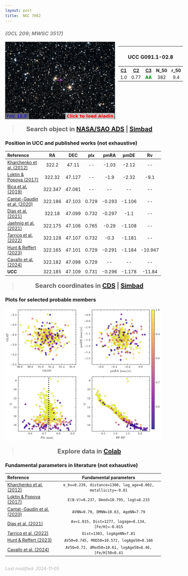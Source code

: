 ```yaml
---
layout: post
title:  NGC 7082
---
```

<h3><span style="color: #808080;"><i>(OCL 209; MWSC 3517)</i></span></h3><div style="display: flex; justify-content: space-between; width:720px;height:250px">
<div style="text-align: center;">
<!-- WEBP image -->
<img id="myImage" src="https://raw.githubusercontent.com/ucc23/Q2N/main/plots/ngc7082_aladin.webp" alt="Clickable Image" style="width:355px;height:250px; cursor: pointer;">

<!-- Div to contain Aladin Lite viewer -->
<div id="aladin-lite-div" style="width:355px;height:250px;display:none;"></div>

<!-- Aladin Lite script (will be loaded after the image is clicked) -->
<script type="text/javascript">
// Function to load Aladin Lite after image click and hide the image
function loadAladinLiteAndHideImage() {
    // Dynamically load the Aladin Lite script
    let aladinScript = document.createElement('script');
    aladinScript.src = "https://aladin.cds.unistra.fr/AladinLite/api/v3/latest/aladin.js";
    aladinScript.charset = "utf-8";
    aladinScript.onload = function () {
        A.init.then(() => {
            let aladin = A.aladin('#aladin-lite-div', {survey:"P/DSS2/color", fov:0.313, target: "322.185 47.109"});
            // Remove the image
            document.getElementById('myImage').remove();
            // Hide the image
            //document.getElementById('myImage').style.visibility = "hidden";
            // Show the Aladin Lite viewer
            document.getElementById('aladin-lite-div').style.display = 'block';
        });
     };
    document.head.appendChild(aladinScript);
}
// Event listener for image click
document.getElementById('myImage').addEventListener('click', loadAladinLiteAndHideImage);
</script>
</div>
<!-- Left block -->

<table style="text-align: center; width:355px;height:250px;">
  <!-- Row 1 (title) -->
  <tr>
    <td colspan="5"><h3>UCC G091.1-02.8</h3></td>
  </tr>
  <!-- Row 2 -->
  <tr>
    <th><a href="https://ucc.ar/faq#what-are-the-c1-c2-and-c3-parameters" title="Photometric class">C1</a></th>
    <th><a href="https://ucc.ar/faq#what-are-the-c1-c2-and-c3-parameters" title="Density class">C2</a></th>
    <th><a href="https://ucc.ar/faq#what-are-the-c1-c2-and-c3-parameters" title="Combined class">C3</a></th>
    <th><div title="Stars with membership probability >50%">N_50</div></th>
    <th><div title="Radius that contains half the members [arcmin]">r_50</div></th>
  </tr>
  <!-- Row 3 -->
  <tr>
    <td>1.0</td>
    <td>0.77</td>
    <td><span style="color: green; font-weight: bold;">A</span><span style="color: green; font-weight: bold;">A</span></td>
    <td>382</td>
    <td>9.4</td>
  </tr>
</table>
</div>

> <p style="text-align:center; font-weight: bold; font-size:20px">Search object in <a href="https://ui.adsabs.harvard.edu/search/q=%20collection%3Aastronomy%20body%3A%22NGC%207082%22&sort=date%20desc%2C%20bibcode%20desc&p_=0" target="_blank">NASA/SAO ADS</a> | <a href="https://simbad.cds.unistra.fr/simbad/sim-id-refs?Ident=ngc7082" target="_blank">Simbad</a></p>


### Position in UCC and published works (not exhaustive)

| Reference    | RA    | DEC   | plx  | pmRA  | pmDE   |  Rv  |
| :---         | :---: | :---: | :---: | :---: | :---: | :---: |
|[Kharchenko et al. (2012)](https://ui.adsabs.harvard.edu/abs/2012A%26A...543A.156K) | 322.2 | 47.11 | -- | -1.03 | -2.12 | -- |
|[Loktin & Popova (2017)](https://ui.adsabs.harvard.edu/abs/2017AstBu..72..257L) | 322.32 | 47.127 | -- | -1.9 | -2.32 | -9.1 |
|[Bica et al. (2019)](https://ui.adsabs.harvard.edu/abs/2019AJ....157...12B) | 322.347 | 47.081 | -- | -- | -- | -- |
|[Cantat-Gaudin et al. (2020)](https://ui.adsabs.harvard.edu/abs/2020A%26A...640A...1C) | 322.186 | 47.103 | 0.729 | -0.293 | -1.106 | -- |
|[Dias et al. (2021)](https://ui.adsabs.harvard.edu/abs/2021MNRAS.504..356D) | 322.18 | 47.099 | 0.732 | -0.297 | -1.1 | -- |
|[Jaehnig et al. (2021)](https://ui.adsabs.harvard.edu/abs/2021ApJ...923..129J) | 322.175 | 47.106 | 0.765 | -0.29 | -1.108 | -- |
|[Tarricq et al. (2022)](https://ui.adsabs.harvard.edu/abs/2022A%26A...659A..59T) | 322.128 | 47.107 | 0.732 | -0.3 | -1.181 | -- |
|[Hunt & Reffert (2023)](https://ui.adsabs.harvard.edu/abs/2023A%26A...673A.114H) | 322.165 | 47.101 | 0.729 | -0.291 | -1.184 | -10.947 |
|[Cavallo et al. (2024)](https://ui.adsabs.harvard.edu/abs/2024AJ....167...12C) | 322.182 | 47.098 | 0.729 | -- | -- | -- |
| **UCC** |322.185 | 47.109 | 0.731 | -0.296 | -1.178 | -11.84 |

> <p style="text-align:center; font-weight: bold; font-size:20px">Search coordinates in <a href="https://cdsportal.u-strasbg.fr/?target=322.185,+47.109" target="_blank">CDS</a> | <a href="https://simbad.cds.unistra.fr/mobile/object_list.html?coord=322.185%2047.109&output=json&radius=5&userEntry=ngc7082" target="_blank">Simbad</a></p>

### Plots for selected probable members

![CLUSTER](https://raw.githubusercontent.com/ucc23/Q2N/main/plots/ngc7082.webp)


> <p style="text-align:center; font-weight: bold; font-size:20px">Explore data in <a href="https://colab.research.google.com/github/UCC23/Q2N/blob/master/notebooks/ngc7082.ipynb" target="_blank">Colab</a></p>


### Fundamental parameters in literature (not exhaustive)

| Reference |  Fundamental parameters |
| :---         |     :---:      |
| [Kharchenko et al. (2012)](https://ui.adsabs.harvard.edu/abs/2012A%26A...543A.156K) | `e_bv=0.239, distance=1300, log_age=8.002, metallicity=-0.01` |
| [Loktin & Popova (2017)](https://ui.adsabs.harvard.edu/abs/2017AstBu..72..257L) | `E(B-V)=0.237, Dmod=10.795, logt=8.233` |
| [Cantat-Gaudin et al. (2020)](https://ui.adsabs.harvard.edu/abs/2020A%26A...640A...1C) | `AVNN=0.79, DMNN=10.63, AgeNN=7.79` |
| [Dias et al. (2021)](https://ui.adsabs.harvard.edu/abs/2021MNRAS.504..356D) | `Av=1.015, Dist=1277, logage=8.134, [Fe/H]=-0.015` |
| [Tarricq et al. (2022)](https://ui.adsabs.harvard.edu/abs/2022A%26A...659A..59T) | `Dist=1303, logAgeNN=7.81` |
| [Hunt & Reffert (2023)](https://ui.adsabs.harvard.edu/abs/2023A%26A...673A.114H) | `AV50=0.745, MOD50=10.572, logAge50=8.166` |
| [Cavallo et al. (2024)](https://ui.adsabs.harvard.edu/abs/2024AJ....167...12C) | `AV50=0.72, dMod50=10.61, logAge50=8.46, [Fe/H]50=0.41` |

<br>
<font color="b3b1b1"><i>Last modified: 2024-11-05</i></font>
